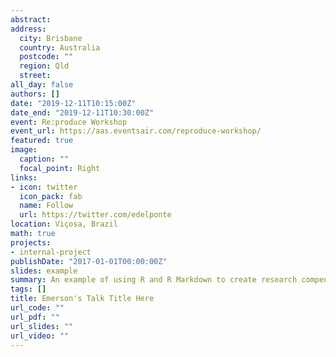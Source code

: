 ```yaml
---
abstract: 
address:
  city: Brisbane
  country: Australia
  postcode: ""
  region: Qld
  street: 
all_day: false
authors: []
date: "2019-12-11T10:15:00Z"
date_end: "2019-12-11T10:30:00Z"
event: Re:produce Workshop
event_url: https://aas.eventsair.com/reproduce-workshop/
featured: true
image:
  caption: ""
  focal_point: Right
links:
- icon: twitter
  icon_pack: fab
  name: Follow
  url: https://twitter.com/edelponte
location: Viçosa, Brazil
math: true
projects:
- internal-project
publishDate: "2017-01-01T00:00:00Z"
slides: example
summary: An example of using R and R Markdown to create research compendia.
tags: []
title: Emerson's Talk Title Here
url_code: ""
url_pdf: ""
url_slides: ""
url_video: ""
---
```

